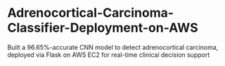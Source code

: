 # Adrenocortical-Carcinoma-Classifier-Deployment-on-AWS
Built a 96.65%-accurate CNN model to detect adrenocortical carcinoma, deployed via Flask on AWS EC2 for real-time clinical decision support
